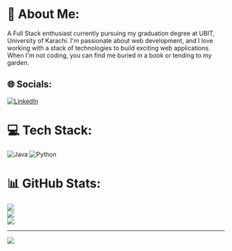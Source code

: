 # 💫 About Me:
A Full Stack enthusiast currently pursuing my graduation degree at UBIT, University of Karachi. I'm passionate about web development, and I love working with a stack of technologies to build exciting web applications. When I'm not coding, you can find me buried in a book or tending to my garden.<br>


## 🌐 Socials:
[![LinkedIn](https://img.shields.io/badge/LinkedIn-%230077B5.svg?logo=linkedin&logoColor=white)](https://linkedin.com/in/https://www.linkedin.com/in/laiba-aslam68) 

# 💻 Tech Stack:
![Java](https://img.shields.io/badge/java-%23ED8B00.svg?style=for-the-badge&logo=openjdk&logoColor=white) ![Python](https://img.shields.io/badge/python-3670A0?style=for-the-badge&logo=python&logoColor=ffdd54)
# 📊 GitHub Stats:
![](https://github-readme-stats.vercel.app/api?username=Laiba-Muhammad-Aslam&theme=dark&hide_border=false&include_all_commits=false&count_private=false)<br/>
![](https://github-readme-streak-stats.herokuapp.com/?user=Laiba-Muhammad-Aslam&theme=dark&hide_border=false)<br/>
![](https://github-readme-stats.vercel.app/api/top-langs/?username=Laiba-Muhammad-Aslam&theme=dark&hide_border=false&include_all_commits=false&count_private=false&layout=compact)

---
[![](https://visitcount.itsvg.in/api?id=Laiba-Muhammad-Aslam&icon=0&color=0)](https://visitcount.itsvg.in)

<!-- Proudly created with GPRM ( https://gprm.itsvg.in ) -->
